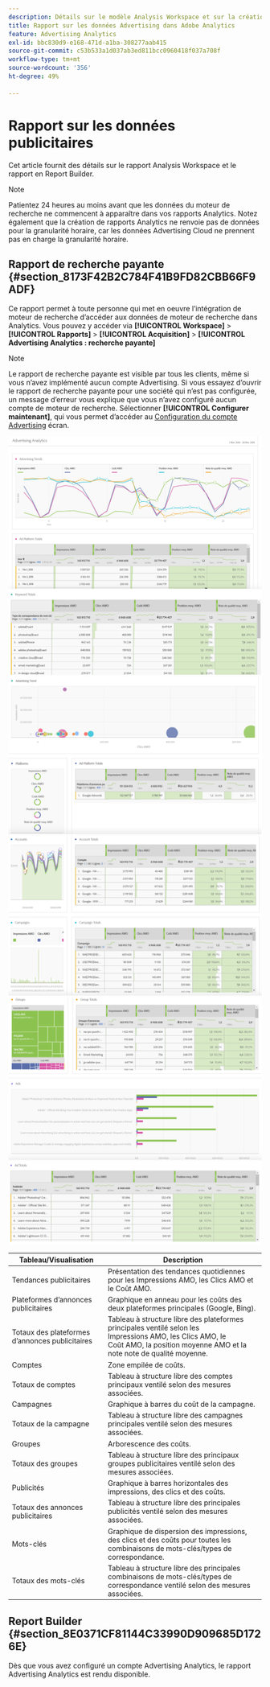 ```yaml
---
description: Détails sur le modèle Analysis Workspace et sur la création de rapports dans Report Builder.
title: Rapport sur les données Advertising dans Adobe Analytics
feature: Advertising Analytics
exl-id: bbc830d9-e168-471d-a1ba-308277aab415
source-git-commit: c53b533a1d037ab3ed811bcc0960418f037a708f
workflow-type: tm+mt
source-wordcount: '356'
ht-degree: 49%

---
```


# Rapport sur les données publicitaires

Cet article fournit des détails sur le rapport Analysis Workspace et le rapport en Report Builder.

>[!NOTE]
>
>Patientez 24 heures au moins avant que les données du moteur de recherche ne commencent à apparaître dans vos rapports Analytics. Notez également que la création de rapports Analytics ne renvoie pas de données pour la granularité horaire, car les données Advertising Cloud ne prennent pas en charge la granularité horaire.

## Rapport de recherche payante {#section_8173F42B2C784F41B9FD82CBB66F9ADF}

Ce rapport permet à toute personne qui met en oeuvre l’intégration de moteur de recherche d’accéder aux données de moteur de recherche dans Analytics. Vous pouvez y accéder via **[!UICONTROL Workspace]** > **[!UICONTROL Rapports]** > **[!UICONTROL Acquisition]** > **[!UICONTROL Advertising Analytics : recherche payante]**

>[!NOTE]
>
>Le rapport de recherche payante est visible par tous les clients, même si vous n’avez implémenté aucun compte Advertising. Si vous essayez d’ouvrir le rapport de recherche payante pour une société qui n’est pas configurée, un message d’erreur vous explique que vous n’avez configuré aucun compte de moteur de recherche. Sélectionner **[!UICONTROL Configurer maintenant]**, qui vous permet d’accéder au [Configuration du compte Advertising](/help/integrate/c-advertising-analytics/c-adanalytics-workflow/aa-create-ad-account.md) écran.

![](assets/aa_aw.png)  ![](assets/aa_aw2.png) ![](assets/aa_aw3.png) ![](assets/aa_aw4.png)  ![](assets/aa_aw5.png) ![](assets/aa_aw6.png)

| Tableau/Visualisation | Description |
|--- |--- |
| Tendances publicitaires | Présentation des tendances quotidiennes pour les Impressions AMO, les Clics AMO et le Coût AMO. |
| Plateformes d’annonces publicitaires | Graphique en anneau pour les coûts des deux plateformes principales (Google, Bing). |
| Totaux des plateformes d’annonces publicitaires | Tableau à structure libre des plateformes principales ventilé selon les Impressions AMO, les Clics AMO, le Coût AMO, la position moyenne AMO et la note note de qualité moyenne. |
| Comptes | Zone empilée de coûts. |
| Totaux de comptes | Tableau à structure libre des comptes principaux ventilé selon des mesures associées. |
| Campagnes | Graphique à barres du coût de la campagne. |
| Totaux de la campagne | Tableau à structure libre des campagnes principales ventilé selon des mesures associées. |
| Groupes | Arborescence des coûts. |
| Totaux des groupes | Tableau à structure libre des principaux groupes publicitaires ventilé selon des mesures associées. |
| Publicités | Graphique à barres horizontales des impressions, des clics et des coûts. |
| Totaux des annonces publicitaires | Tableau à structure libre des principales publicités ventilé selon des mesures associées. |
| Mots-clés | Graphique de dispersion des impressions, des clics et des coûts pour toutes les combinaisons de mots-clés/types de correspondance. |
| Totaux des mots-clés | Tableau à structure libre des principales combinaisons de mots-clés/types de correspondance ventilé selon des mesures associées. |

## Report Builder {#section_8E0371CF81144C33990D909685D1726E}

Dès que vous avez configuré un compte Advertising Analytics, le rapport Advertising Analytics est rendu disponible.
